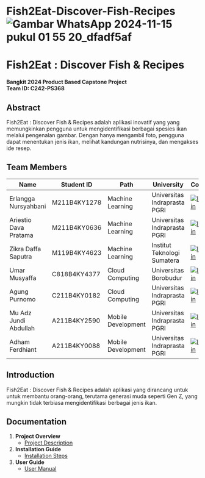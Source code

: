 # Fish2Eat-Discover-Fish-Recipes![Gambar WhatsApp 2024-11-15 pukul 01 55 20_dfadf5af](https://github.com/user-attachments/assets/a6d125cb-6813-403a-aa0b-101be0a0ad88)

# Fish2Eat : Discover Fish & Recipes
**Bangkit 2024 Product Based Capstone Project**  
**Team ID: C242-PS368**

## Abstract
Fish2Eat : Discover Fish & Recipes adalah aplikasi inovatif yang yang memungkinkan pengguna untuk mengidentifikasi berbagai spesies ikan melalui pengenalan gambar. Dengan hanya mengambil foto, pengguna dapat menentukan jenis ikan, melihat kandungan nutrisinya, dan mengakses ide resep.

## Team Members

| Name                           | Student ID     | Path               | University                             | Contact   |
|--------------------------------|----------------|--------------------|----------------------------------------|-----------|
| Erlangga Nursyahbani       | M211B4KY1278    | Machine Learning   | Universitas Indraprasta PGRI               | [![linkedin](https://img.shields.io/badge/linkedin-0A66C2?style=for-the-badge&logo=linkedin&logoColor=white)](https://www.linkedin.com/in/erlangganursyahbani/)  
| Ariestio Dava Pratama           | M211B4KY0636   | Machine Learning   | Universitas Indraprasta PGRI                  | [![linkedin](https://img.shields.io/badge/linkedin-0A66C2?style=for-the-badge&logo=linkedin&logoColor=white)](https://www.linkedin.com/in/ariestio-dava-pratama-897039282/)
| Zikra Daffa Saputra           | M119B4KY4623   | Machine Learning   | Institut Teknologi Sumatera               | [![linkedin](https://img.shields.io/badge/linkedin-0A66C2?style=for-the-badge&logo=linkedin&logoColor=white)](https://www.linkedin.com/in/zikra-ds/)
| Umar Musyaffa            | C818B4KY4377   | Cloud Computing    | Universitas Borobudur                 | [![linkedin](https://img.shields.io/badge/linkedin-0A66C2?style=for-the-badge&logo=linkedin&logoColor=white)](https://www.linkedin.com/in/umar-musyaffa-234585310/)  
| Agung Purnomo                | C211B4KY0182   | Cloud Computing    | Universitas Indraprasta PGRI           | [![linkedin](https://img.shields.io/badge/linkedin-0A66C2?style=for-the-badge&logo=linkedin&logoColor=white)](https://www.linkedin.com/in/agung-purnomo-234238272/)   
| Mu Adz Jundi Abdullah                    | A211B4KY2590   | Mobile Development | Universitas Indraprasta PGRI                 | [![linkedin](https://img.shields.io/badge/linkedin-0A66C2?style=for-the-badge&logo=linkedin&logoColor=white)](https://www.linkedin.com/in/jundia/)
| Adham Ferdhiant                 | A211B4KY0088   | Mobile Development | Universitas Indraprasta PGRI       | [![linkedin](https://img.shields.io/badge/linkedin-0A66C2?style=for-the-badge&logo=linkedin&logoColor=white)](https://www.linkedin.com/in/adham-ferdhiant-68b209311/)

## Introduction

Fish2Eat : Discover Fish & Recipes adalah aplikasi yang dirancang untuk untuk membantu orang-orang, terutama generasi muda seperti Gen Z, yang mungkin tidak terbiasa mengidentifikasi berbagai jenis ikan.

## Documentation

1. **Project Overview**
   - [Project Description](https:#)
2. **Installation Guide**
   - [Installation Steps](https:#)
3. **User Guide**
   - [User Manual](https:#)






